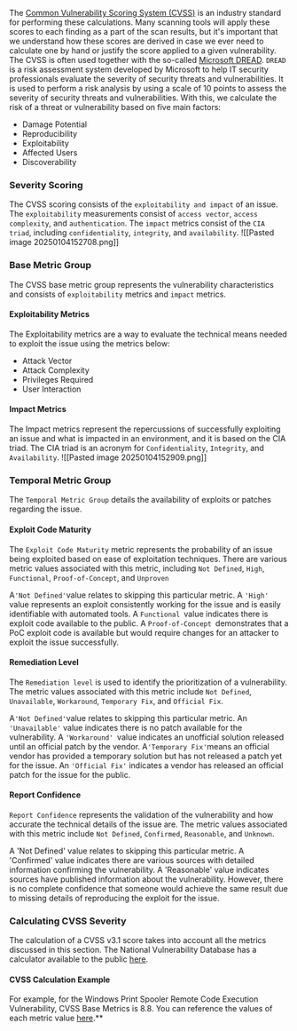 The [Common Vulnerability Scoring System (CVSS)](https://www.first.org/cvss/) is an industry standard for performing these calculations. Many scanning tools will apply these scores to each finding as a part of the scan results, but it's important that we understand how these scores are derived in case we ever need to calculate one by hand or justify the score applied to a given vulnerability. The CVSS is often used together with the so-called [Microsoft DREAD](https://en.wikipedia.org/wiki/DREAD_(risk_assessment_model)). `DREAD` is a risk assessment system developed by Microsoft to help IT security professionals evaluate the severity of security threats and vulnerabilities. It is used to perform a risk analysis by using a scale of 10 points to assess the severity of security threats and vulnerabilities. With this, we calculate the risk of a threat or vulnerability based on five main factors:

- Damage Potential
- Reproducibility
- Exploitability
- Affected Users
- Discoverability
### Severity Scoring
The CVSS scoring consists of the `exploitability and impact` of an issue. The `exploitability` measurements consist of `access vector`, `access complexity`, and `authentication`. The `impact` metrics consist of the `CIA triad`, including `confidentiality`, `integrity`, and `availability`.
![[Pasted image 20250104152708.png]]
### Base Metric Group
The CVSS base metric group represents the vulnerability characteristics and consists of `exploitability` metrics and `impact` metrics.
#### Exploitability Metrics

The Exploitability metrics are a way to evaluate the technical means needed to exploit the issue using the metrics below:

- Attack Vector
- Attack Complexity
- Privileges Required
- User Interaction
#### Impact Metrics

The Impact metrics represent the repercussions of successfully exploiting an issue and what is impacted in an environment, and it is based on the CIA triad. The CIA triad is an acronym for `Confidentiality`, `Integrity`, and `Availability`.
![[Pasted image 20250104152909.png]]
### Temporal Metric Group
The `Temporal Metric Group` details the availability of exploits or patches regarding the issue.
#### Exploit Code Maturity
The `Exploit Code Maturity` metric represents the probability of an issue being exploited based on ease of exploitation techniques. There are various metric values associated with this metric, including `Not Defined`, `High`, `Functional`, `Proof-of-Concept`, and `Unproven`

A`'Not Defined'`value relates to skipping this particular metric. A `'High'` value represents an exploit consistently working for the issue and is easily identifiable with automated tools. A `Functional `value indicates there is exploit code available to the public. A `Proof-of-Concept `demonstrates that a PoC exploit code is available but would require changes for an attacker to exploit the issue successfully.
#### Remediation Level
The `Remediation level` is used to identify the prioritization of a vulnerability. The metric values associated with this metric include `Not Defined`, `Unavailable`, `Workaround`, `Temporary Fix`, and `Official Fix`.

A` 'Not Defined' `value relates to skipping this particular metric. An `'Unavailable'` value indicates there is no patch available for the vulnerability. A `'Workaround' `value indicates an unofficial solution released until an official patch by the vendor. A` 'Temporary Fix' `means an official vendor has provided a temporary solution but has not released a patch yet for the issue. An `'Official Fix'` indicates a vendor has released an official patch for the issue for the public.
#### Report Confidence
`Report Confidence` represents the validation of the vulnerability and how accurate the technical details of the issue are. The metric values associated with this metric include `Not Defined`, `Confirmed`, `Reasonable`, and `Unknown`.

A 'Not Defined' value relates to skipping this particular metric. A 'Confirmed' value indicates there are various sources with detailed information confirming the vulnerability. A 'Reasonable' value indicates sources have published information about the vulnerability. However, there is no complete confidence that someone would achieve the same result due to missing details of reproducing the exploit for the issue.
### Calculating CVSS Severity
The calculation of a CVSS v3.1 score takes into account all the metrics discussed in this section. The National Vulnerability Database has a calculator available to the public [here](https://nvd.nist.gov/vuln-metrics/cvss/v3-calculator).

#### CVSS Calculation Example
For example, for the Windows Print Spooler Remote Code Execution Vulnerability, CVSS Base Metrics is 8.8. You can reference the values of each metric value [here](https://msrc.microsoft.com/update-guide/vulnerability/CVE-2021-34527).**